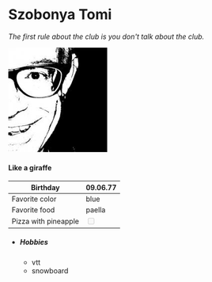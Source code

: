 # Szobonya Tomi
*The first rule about the club is you don't talk about the club.*

![Tomi](image/profilpic.jpg)

#### Like a giraffe


Birthday | 09.06.77
--- | --- 
Favorite color | blue 
Favorite food | paella 
Pizza with pineapple | <input type="checkbox" disabled />



* ##### Hobbies
  * vtt
  * snowboard

  

